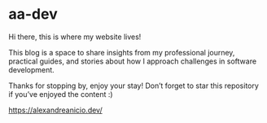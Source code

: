 # aa-dev

Hi there, this is where my website lives!

This blog is a space to share insights from my professional journey, practical guides, and stories about how I approach challenges in software development.

Thanks for stopping by, enjoy your stay!
Don’t forget to star this repository if you’ve enjoyed the content :)

https://alexandreanicio.dev/
